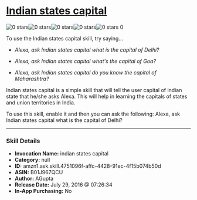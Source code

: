 # [Indian states capital](http://alexa.amazon.com/#skills/amzn1.ask.skill.4751096f-affc-4428-91ec-4f15b074b50d)
![0 stars](../../images/ic_star_border_black_18dp_1x.png)![0 stars](../../images/ic_star_border_black_18dp_1x.png)![0 stars](../../images/ic_star_border_black_18dp_1x.png)![0 stars](../../images/ic_star_border_black_18dp_1x.png)![0 stars](../../images/ic_star_border_black_18dp_1x.png) 0

To use the Indian states capital skill, try saying...

* *Alexa, ask Indian states capital what is the capital of Delhi?*

* *Alexa, ask Indian states capital what's the capital of Goa?*

* *Alexa, ask Indian states capital do you know the capital of Maharashtra?*

Indian states capital is a simple skill that will tell the user capital of indian state that he/she asks Alexa. This will help in learning the capitals of states and union territories in India. 

To use this skill, enable it and then you can ask the following:
Alexa, ask Indian states capital what is the capital of Delhi?

***

### Skill Details

* **Invocation Name:** indian states capital
* **Category:** null
* **ID:** amzn1.ask.skill.4751096f-affc-4428-91ec-4f15b074b50d
* **ASIN:** B01J967QCU
* **Author:** AGupta
* **Release Date:** July 29, 2016 @ 07:26:34
* **In-App Purchasing:** No

